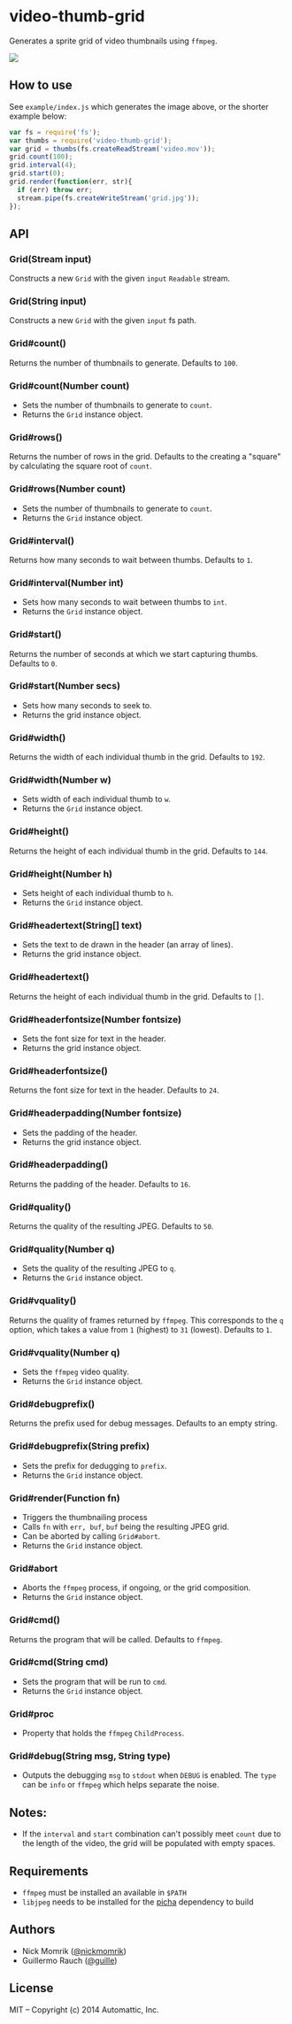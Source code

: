 
# video-thumb-grid

Generates a sprite grid of video thumbnails using `ffmpeg`.

![](example/sample.mp4.jpg)

## How to use

See `example/index.js` which generates the image above, or the shorter example below:

```js
var fs = require('fs');
var thumbs = require('video-thumb-grid');
var grid = thumbs(fs.createReadStream('video.mov'));
grid.count(100);
grid.interval(4);
grid.start(0);
grid.render(function(err, str){
  if (err) throw err;
  stream.pipe(fs.createWriteStream('grid.jpg'));
});
```

## API

### Grid(Stream input)

Constructs a new `Grid` with the given `input` `Readable` stream.

### Grid(String input)

Constructs a new `Grid` with the given `input` fs path.

### Grid#count()

Returns the number of thumbnails to generate. Defaults to `100`.

### Grid#count(Number count)

- Sets the number of thumbnails to generate to `count`.
- Returns the `Grid` instance object.

### Grid#rows()

Returns the number of rows in the grid. Defaults to the creating a
"square" by calculating the square root of `count`.

### Grid#rows(Number count)

- Sets the number of thumbnails to generate to `count`.
- Returns the `Grid` instance object.

### Grid#interval()

Returns how many seconds to wait between thumbs. Defaults to `1`.

### Grid#interval(Number int)

- Sets how many seconds to wait between thumbs to `int`.
- Returns the `Grid` instance object.

### Grid#start()

Returns the number of seconds at which we start capturing thumbs.
Defaults to `0`.

### Grid#start(Number secs)

- Sets how many seconds to seek to.
- Returns the grid instance object.

### Grid#width()

Returns the width of each individual thumb in the grid.
Defaults to `192`.

### Grid#width(Number w)

- Sets width of each individual thumb to `w`.
- Returns the `Grid` instance object.

### Grid#height()

Returns the height of each individual thumb in the grid.
Defaults to `144`.

### Grid#height(Number h)

- Sets height of each individual thumb to `h`.
- Returns the `Grid` instance object.

### Grid#headertext(String[] text)

- Sets the text to de drawn in the header (an array of lines).
- Returns the grid instance object.

### Grid#headertext()

Returns the height of each individual thumb in the grid.
Defaults to `[]`.

### Grid#headerfontsize(Number fontsize)

- Sets the font size for text in the header.
- Returns the grid instance object.

### Grid#headerfontsize()

Returns the font size for text in the header.
Defaults to `24`.


### Grid#headerpadding(Number fontsize)

- Sets the padding of the header.
- Returns the grid instance object.

### Grid#headerpadding()

Returns the padding of the header.
Defaults to `16`.

### Grid#quality()

Returns the quality of the resulting JPEG. Defaults to `50`.

### Grid#quality(Number q)

- Sets the quality of the resulting JPEG to `q`.
- Returns the `Grid` instance object.

### Grid#vquality()

Returns the quality of frames returned by `ffmpeg`. This corresponds to
the `q` option, which takes a value from `1` (highest) to `31` (lowest).
Defaults to `1`.

### Grid#vquality(Number q)

- Sets the `ffmpeg` video quality.
- Returns the `Grid` instance object.

### Grid#debugprefix()

Returns the prefix used for debug messages.
Defaults to an empty string.

### Grid#debugprefix(String prefix)

- Sets the prefix for dedugging to `prefix`.
- Returns the `Grid` instance object.

### Grid#render(Function fn)

- Triggers the thumbnailing process
- Calls `fn` with `err, buf`, `buf` being the resulting JPEG grid.
- Can be aborted by calling `Grid#abort`.
- Returns the `Grid` instance object.

### Grid#abort

- Aborts the `ffmpeg` process, if ongoing, or the grid composition.
- Returns the `Grid` instance object.

### Grid#cmd()

Returns the program that will be called. Defaults to `ffmpeg`.

### Grid#cmd(String cmd)

- Sets the program that will be run to `cmd`.
- Returns the `Grid` instance object.

### Grid#proc

- Property that holds the `ffmpeg` `ChildProcess`.

### Grid#debug(String msg, String type)

- Outputs the debugging `msg` to `stdout` when `DEBUG` is enabled. The `type` can be `info` or `ffmpeg` which helps separate the noise.

## Notes:

- If the `interval` and `start` combination can't possibly meet `count`
  due to the length of the video, the grid will be populated with empty
  spaces.

## Requirements

- `ffmpeg` must be installed an available in `$PATH`
- `libjpeg` needs to be installed for the [picha](https://github.com/jhs67/picha) dependency to build

## Authors

- Nick Momrik ([@nickmomrik](https://github.com/nickmomrik))
- Guillermo Rauch ([@guille](https://github.com/guille))

## License

MIT – Copyright (c) 2014 Automattic, Inc.
